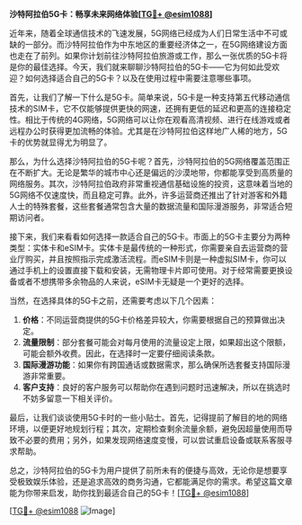 **沙特阿拉伯5G卡：畅享未来网络体验[[TG💪+ @esim1088](https://t.me/s/esim1088)]**

近年来，随着全球通信技术的飞速发展，5G网络已经成为人们日常生活中不可或缺的一部分。而沙特阿拉伯作为中东地区的重要经济体之一，在5G网络建设方面也走在了前列。如果你计划前往沙特阿拉伯旅游或工作，那么一张优质的5G卡将是你的最佳选择。今天，我们就来聊聊沙特阿拉伯的5G卡——它为何如此受欢迎？如何选择适合自己的5G卡？以及在使用过程中需要注意哪些事项。

首先，让我们了解一下什么是5G卡。简单来说，5G卡是一种支持第五代移动通信技术的SIM卡，它不仅能够提供更快的网速，还拥有更低的延迟和更高的连接稳定性。相比于传统的4G网络，5G网络可以让你在观看高清视频、进行在线游戏或者远程办公时获得更加流畅的体验。尤其是在沙特阿拉伯这样地广人稀的地方，5G卡的优势就显得尤为明显了。

那么，为什么选择沙特阿拉伯的5G卡呢？首先，沙特阿拉伯的5G网络覆盖范围正在不断扩大。无论是繁华的城市中心还是偏远的沙漠地带，你都能享受到高质量的网络服务。其次，沙特阿拉伯政府非常重视通信基础设施的投资，这意味着当地的5G网络不仅速度快，而且稳定可靠。此外，许多运营商还推出了针对游客和外籍人士的特殊套餐，这些套餐通常包含大量的数据流量和国际漫游服务，非常适合短期访问者。

接下来，我们来看看如何选择一款适合自己的5G卡。市面上的5G卡主要分为两种类型：实体卡和eSIM卡。实体卡是最传统的一种形式，你需要亲自去运营商的营业厅购买，并且按照指示完成激活流程。而eSIM卡则是一种虚拟SIM卡，你可以通过手机上的设置直接下载和安装，无需物理卡片即可使用。对于经常需要更换设备或者不想携带多余物品的人来说，eSIM卡无疑是一个更好的选择。

当然，在选择具体的5G卡之前，还需要考虑以下几个因素：

1. **价格**：不同运营商提供的5G卡价格差异较大，你需要根据自己的预算做出决定。
2. **流量限制**：部分套餐可能会对每月使用的流量设定上限，如果超出这个限额，可能会额外收费。因此，在选择时一定要仔细阅读条款。
3. **国际漫游功能**：如果你有跨国通话或数据需求，那么确保所选套餐支持国际漫游非常重要。
4. **客户支持**：良好的客户服务可以帮助你在遇到问题时迅速解决，所以在挑选时不妨多留意一下相关评价。

最后，让我们谈谈使用5G卡时的一些小贴士。首先，记得提前了解目的地的网络环境，以便更好地规划行程；其次，定期检查剩余流量余额，避免因超量使用而导致不必要的费用；另外，如果发现网络速度变慢，可以尝试重启设备或联系客服寻求帮助。

总之，沙特阿拉伯的5G卡为用户提供了前所未有的便捷与高效，无论你是想要享受极致娱乐体验，还是追求高效的商务沟通，它都能满足你的需求。希望这篇文章能为你带来启发，助你找到最适合自己的5G卡！[[TG💪+ @esim1088](https://t.me/s/esim1088)]

[[TG💪+ @esim1088](https://t.me/s/esim1088) ![Image](https://i.postimg.cc/4NQfJmqS/Snipaste-2025-05-13-00-14-12.png)]
